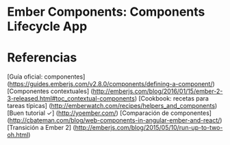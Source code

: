 # Ember Components: Components Lifecycle App

# Referencias
[Guía oficial: componentes] (https://guides.emberjs.com/v2.8.0/components/defining-a-component/)
[Componentes contextuales] (http://emberjs.com/blog/2016/01/15/ember-2-3-released.html#toc_contextual-components)
[Cookbook: recetas para tareas típicas] (http://emberwatch.com/recipes/helpers_and_components)
[Buen tutorial ✓] (http://yoember.com/)
[Comparación de componentes] (http://cbateman.com/blog/web-components-in-angular-ember-and-react/)
[Transición a Ember 2] (http://emberjs.com/blog/2015/05/10/run-up-to-two-oh.html)

